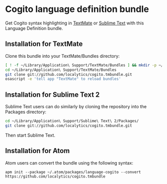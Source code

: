 # Cogito language definition bundle

Get Cogito syntax highlighting in [TextMate](http://macromates.com/) or [Sublime Text](http://www.sublimetext.com/) with this Language Definition bundle.

## Installation for TextMate

Clone this bundle into your TextMate/Bundles directory:

```bash
[ ! -f ~/Library/Application\ Support/TextMate/Bundles ] && mkdir -p ~/Library/Application\ Support/TextMate/Bundles
cd ~/Library/Application\ Support/TextMate/Bundles
git clone git://github.com/localytics/cogito.tmbundle.git
osascript -e 'tell app "TextMate" to reload bundles'
```

## Installation for Sublime Text 2

Sublime Text users can do similarly by cloning the repository into the Packages directory:

```bash
cd ~/Library/Application\ Support/Sublime\ Text\ 2/Packages/
git clone git://github.com/localytics/cogito.tmbundle.git
```

Then start Sublime Text.

## Installation for Atom

Atom users can convert the bundle using the following syntax:

    apm init --package ~/.atom/packages/language-cogito --convert https://github.com/localytics/cogito.tmbundle
